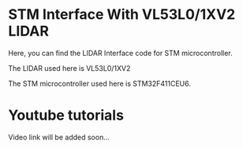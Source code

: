 # STM Interface With VL53L0/1XV2 LIDAR
Here, you can find the LIDAR Interface code for STM microcontroller. 

The LIDAR used here is VL53L0/1XV2

The STM microcontroller used here is STM32F411CEU6.

# Youtube tutorials
Video link will be added soon...
